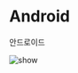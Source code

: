 # Android
안드로이드

![show](https://www.pinclipart.com/picdir/big/453-4532374_android-development-summer-training-in-jaipur-android-app.png)

